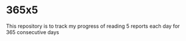 # 365x5
This repository is to track my progress of reading 5 reports each day for 365 consecutive days
